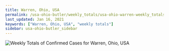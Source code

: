 ```yaml
---
title: Warren, Ohio, USA
permalink: /usa-ohio-butler/weekly_totals/usa-ohio-warren-weekly_totals.html
last_updated: Jan 16, 2021
keywords: ["Warren, Ohio, USA", "weekly totals"]
sidebar: usa-ohio-butler_sidebar
---
```


![Weekly Totals of Confirmed Cases for Warren, Ohio, USA](/covid_tracker/images/graphs/usa-ohio-warren-weekly_totals_graph.png)
